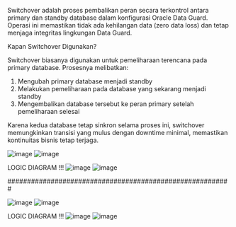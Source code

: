 Switchover adalah proses pembalikan peran secara terkontrol antara primary dan standby database dalam konfigurasi Oracle Data Guard. Operasi ini memastikan tidak ada kehilangan data (zero data loss) dan tetap menjaga integritas lingkungan Data Guard.

Kapan Switchover Digunakan?

Switchover biasanya digunakan untuk pemeliharaan terencana pada primary database. Prosesnya melibatkan: 
1. Mengubah primary database menjadi standby
2. Melakukan pemeliharaan pada database yang sekarang menjadi standby
3. Mengembalikan database tersebut ke peran primary setelah pemeliharaan selesai
   
Karena kedua database tetap sinkron selama proses ini, switchover memungkinkan transisi yang mulus dengan downtime minimal, memastikan kontinuitas bisnis tetap terjaga.

![image](https://github.com/user-attachments/assets/7f1951e4-c71a-49bd-a08f-132d8fa972f3)
![image](https://github.com/user-attachments/assets/7dbf4758-505b-4ead-951d-d40f15b6830a)

LOGIC DIAGRAM !!!
![image](https://github.com/user-attachments/assets/09ef4723-eea5-487c-97da-c98a29600a8c)
![image](https://github.com/user-attachments/assets/377b1a86-8b6c-4524-ac51-367aaa6e9b4e)

#########################################################

![image](https://github.com/user-attachments/assets/b4ad322e-35b0-4f8d-ade5-1eeac69fe64b)
![image](https://github.com/user-attachments/assets/39224372-0719-4829-821a-451f784416f1)

LOGIC DIAGRAM !!!
![image](https://github.com/user-attachments/assets/aca8b4e1-3512-4566-bea4-68c933fffc2e)
![image](https://github.com/user-attachments/assets/45b2afa5-b35d-4cd6-8874-aed0dd508ee2)




